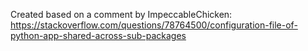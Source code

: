Created based on a comment by ImpeccableChicken: https://stackoverflow.com/questions/78764500/configuration-file-of-python-app-shared-across-sub-packages
